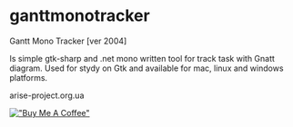 ganttmonotracker
================

Gantt Mono Tracker [ver 2004]

Is simple gtk-sharp and .net mono written tool for track task with Gnatt diagram. Used for stydy on Gtk and available for mac, linux and windows platforms.

arise-project.org.ua

[!["Buy Me A Coffee"](https://www.buymeacoffee.com/assets/img/custom_images/orange_img.png)](https://www.buymeacoffee.com/epirogov)
